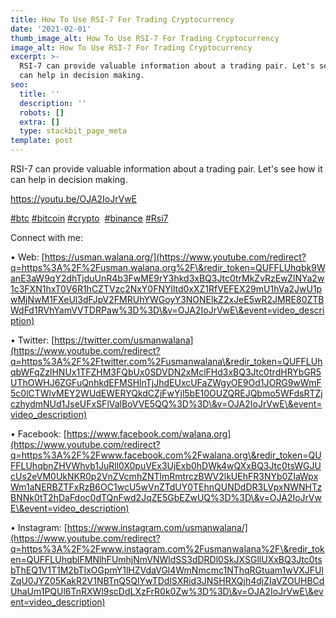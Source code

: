 ```yaml
---
title: How To Use RSI-7 For Trading Cryptocurrency
date: '2021-02-01'
thumb_image_alt: How To Use RSI-7 For Trading Cryptocurrency
image_alt: How To Use RSI-7 For Trading Cryptocurrency
excerpt: >-
  RSI-7 can provide valuable information about a trading pair. Let's see how it
  can help in decision making.
seo:
  title: ''
  description: ''
  robots: []
  extra: []
  type: stackbit_page_meta
template: post
---
```

RSI-7 can provide valuable information about a trading pair. Let's see how it can help in decision making.

<https://youtu.be/OJA2IoJrVwE>

[#btc](https://www.youtube.com/hashtag/btc) [#bitcoin](https://www.youtube.com/hashtag/bitcoin) [#crypto](https://www.youtube.com/hashtag/crypto)  [#binance](https://www.youtube.com/hashtag/binance) [#Rsi7](https://www.youtube.com/hashtag/rsi7)

Connect with me: 

• Web: [https://usman.walana.org/](https://www.youtube.com/redirect?q=https%3A%2F%2Fusman.walana.org%2F\&redir_token=QUFFLUhqbk9WanE3aW9qY2dhTjduUnR4b3FwME9rY3hkd3xBQ3Jtc0trMkZvRzEwZlNYa2w1c3FXN1hxT0V6R1hCZTVzc2NxY0FNYlltd0xXZ1RfVEFEX29mU1hVa2JwU1pwMjNwM1FXeUl3dFJpV2FMRUhYWGoyY3NONElkZ2xJeE5wR2JMRE80ZTBWdFd1RVhYamVVTDRPaw%3D%3D\&v=OJA2IoJrVwE\&event=video_description)

• Twitter: [https://twitter.com/usmanwalana](https://www.youtube.com/redirect?q=https%3A%2F%2Ftwitter.com%2Fusmanwalana\&redir_token=QUFFLUhqbWFqZzlHNUx1TFZHM3FQbUx0SDVDN2xMclFHd3xBQ3Jtc0trdHRYbGR5UThOWHJ6ZGFuQnhkdEFMSHlnTjJhdEUxcUFaZWgyOE9Od1JORG9wWmF5c0lCTWlvMEY2WUdEWERYQkdCZjFwYjl5bE10OUZQREJQbmo5WFdsRTZjczhydmNUd1JseUFxSFlValBoVVE5QQ%3D%3D\&v=OJA2IoJrVwE\&event=video_description)

• Facebook: [https://www.facebook.com/walana.org](https://www.youtube.com/redirect?q=https%3A%2F%2Fwww.facebook.com%2Fwalana.org\&redir_token=QUFFLUhqbnZHVWhvb1JuRll0X0puVEx3UjExb0hDWk4wQXxBQ3Jtc0tsWGJUcUs2eVM0UkNKR0p2VnZVcmhZNTlmRmtrczBWV2lkUEhFR3NYb0ZIaWpxWm1aNERBZTFxRzB6OC1wcU5wVnZTdUY0TEhnQUNDdDR3LVpxNWNHTzBNNk0tT2hDaFdoc0dTQnFwd2JqZE5GbEZwUQ%3D%3D\&v=OJA2IoJrVwE\&event=video_description)

• Instagram: [https://www.instagram.com/usmanwalana/](https://www.youtube.com/redirect?q=https%3A%2F%2Fwww.instagram.com%2Fusmanwalana%2F\&redir_token=QUFFLUhqblFMNlhFUmhjNmVNWldSS3dDRDl0SkJXSGllUXxBQ3Jtc0tsbThEQ1V1T1M2bTIxOGpmY1lHZVdaVGl4WmNmcmc1NThqRGtuam1wVXJFUlZqU0JYZ05KakR2V1NBTnQ5QlYwTDdlSXRid3JNSHRXQjh4djZIaVZOUHBCdUhaUm1PQUl6TnRXWl9scDdLXzFrR0k0Zw%3D%3D\&v=OJA2IoJrVwE\&event=video_description)
